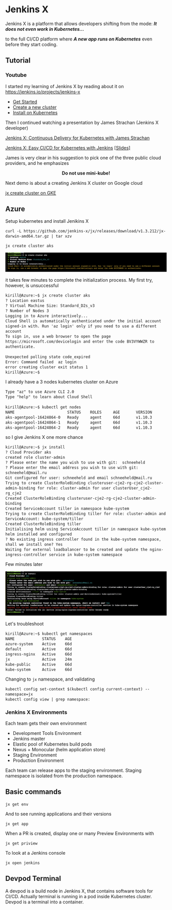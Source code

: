 # Jenkins X

Jenkins X is a platform that allows developers shifting from the mode: **_It does not even work in Kubernetes..._**

to the full CI/CD platform where **_A new app runs on Kubernetes_** even before they start coding.


## Tutorial

### Youtube

I started my learning of Jenkins X by reading about it on https://jenkins.io/projects/jenkins-x

- [Get Started](https://jenkins-x.io/getting-started)
- [Create a new cluster](https://jenkins-x.io/getting-started/create-cluster)
- [Install on Kubernetes](https://jenkins-x.io/getting-started/install-on-cluster)

Then I continued watching a presentation by James Strachan (Jenkins X developer)

[Jenkins X: Continuous Delivery for Kubernetes with James Strachan](https://www.youtube.com/watch?v=BF3MhFjvBTU)

[Jenkins X: Easy CI/CD for Kubernetes with Jenkins](https://www.youtube.com/watch?v=iytHDaLb3-Q)
[[Slides]](https://docs.google.com/presentation/d/1gXkshDLU6MI80j1biL3t9NjFwHatkFwJ8qjw6suzclg/edit#slide=id.g3714866e98_1_114)

James is very clear in his suggestion to pick one of the three public cloud providers, and he emphasizes

<p style="text-align: center;"> <b>Do not use mini-kube!</b> </p>

Next demo is about a creating Jenkins X cluster on Google cloud

[jx create cluster on GKE](https://www.youtube.com/watch?v=r8-J9Qg-p9U)


## Azure

Setup kubernetes and install Jenikins X

```
curl -L https://github.com/jenkins-x/jx/releases/download/v1.3.212/jx-darwin-amd64.tar.gz | tar xzv
```

```
jx create cluster aks
```

![](jenkins_x_A.png)

it takes few minutes to complete the initialization process. My first try, however, is unsuccessful


```
kirill@Azure:~$ jx create cluster aks
? Location eastus
? Virtual Machine Size: Standard_D2s_v3
? Number of Nodes 3
Logging in to Azure interactively...
Cloud Shell is automatically authenticated under the initial account signed-in with. Run 'az login' only if you need to use a different account
To sign in, use a web browser to open the page https://microsoft.com/devicelogin and enter the code BV3VYWWZR to authenticate.

Unexpected polling state code_expired
Error: Command failed  az login
error creating cluster exit status 1
kirill@Azure:~$
```

I already have a 3 nodes kubernetes cluster on Azure

```
Type "az" to use Azure CLI 2.0
Type "help" to learn about Cloud Shell

kirill@Azure:~$ kubectl get nodes
NAME                       STATUS    ROLES     AGE       VERSION
aks-agentpool-16424864-0   Ready     agent     66d       v1.10.3
aks-agentpool-16424864-1   Ready     agent     66d       v1.10.3
aks-agentpool-16424864-2   Ready     agent     66d       v1.10.3
```

so I give Jenkins X one more chance

```
kirill@Azure:~$ jx install
? Cloud Provider aks
created role cluster-admin
? Please enter the name you wish to use with git:  schneeheld
? Please enter the email address you wish to use with git:  schneeheld@mail.ru
Git configured for user: schneeheld and email schneeheld@mail.ru
Trying to create ClusterRoleBinding clusteruser-cje2-rg-cje2-cluster-admin-binding for role: cluster-admin for user clusterUser_cje2-rg_cje2
Created ClusterRoleBinding clusteruser-cje2-rg-cje2-cluster-admin-binding
Created ServiceAccount tiller in namespace kube-system
Trying to create ClusterRoleBinding tiller for role: cluster-admin and ServiceAccount: kube-system/tiller
Created ClusterRoleBinding tiller
Initialising helm using ServiceAccount tiller in namespace kube-system
helm installed and configured
? No existing ingress controller found in the kube-system namespace, shall we install one? Yes
Waiting for external loadbalancer to be created and update the nginx-ingress-controller service in kube-system namespace
```

Few minutes later


![](jenkins_x_B.png)

Let's troubleshoot

```
kirill@Azure:~$ kubectl get namespaces
NAME            STATUS    AGE
azure-system    Active    66d
default         Active    66d
ingress-nginx   Active    66d
jx              Active    24m
kube-public     Active    66d
kube-system     Active    66d
```

Changing to `jx` namespace, and validating

```
kubectl config set-context $(kubectl config current-context) --namespace=jx
kubectl config view | grep namespace:
```

### Jenkins X Environments

Each team gets their own environment

- Development Tools Environment
 - Jenkins master
 - Elastic pool of Kubernetes build pods
 - Nexus + Monocular (helm application store)
- Staging Environment
- Production Environment


Each team can release apps to the staging environment. Staging namespace is isolated from the production namespace.

## Basic commands

```
jx get env
```

And to see running applications and their versions

```
jx get app
```

When a PR is created, display one or many Preview Environments with

```
jx get priview
```

To look at a Jenkins console

```
jx open jenkins
```

## Devpod Terminal

A devpod is a build node in Jenkins X, that contains software tools for CI/CD.
Actually terminal is running in a pod inside Kubernetes cluster. Devpod is a terminal into a container.


